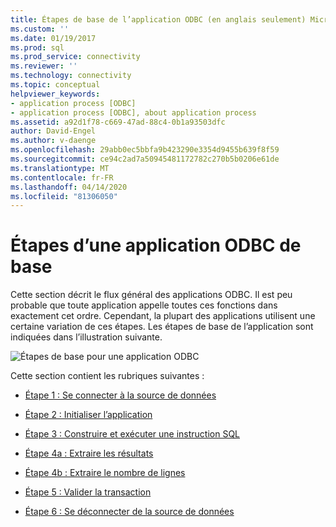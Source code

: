 ```yaml
---
title: Étapes de base de l’application ODBC (en anglais seulement) Microsoft Docs
ms.custom: ''
ms.date: 01/19/2017
ms.prod: sql
ms.prod_service: connectivity
ms.reviewer: ''
ms.technology: connectivity
ms.topic: conceptual
helpviewer_keywords:
- application process [ODBC]
- application process [ODBC], about application process
ms.assetid: a92d1f78-c669-47ad-88c4-0b1a93503dfc
author: David-Engel
ms.author: v-daenge
ms.openlocfilehash: 29abb0ec5bbfa9b423290e3354d9455b639f8f59
ms.sourcegitcommit: ce94c2ad7a50945481172782c270b5b0206e61de
ms.translationtype: MT
ms.contentlocale: fr-FR
ms.lasthandoff: 04/14/2020
ms.locfileid: "81306050"
---
```

# <a name="basic-odbc-application-steps"></a>Étapes d’une application ODBC de base
Cette section décrit le flux général des applications ODBC. Il est peu probable que toute application appelle toutes ces fonctions dans exactement cet ordre. Cependant, la plupart des applications utilisent une certaine variation de ces étapes. Les étapes de base de l’application sont indiquées dans l’illustration suivante.  
  
 ![Étapes de base pour une application ODBC](../../../odbc/reference/develop-app/media/pr10.gif "pr10")  
  
 Cette section contient les rubriques suivantes :  
  
-   [Étape 1 : Se connecter à la source de données](../../../odbc/reference/develop-app/step-1-connect-to-the-data-source.md)  
  
-   [Étape 2 : Initialiser l’application](../../../odbc/reference/develop-app/step-2-initialize-the-application.md)  
  
-   [Étape 3 : Construire et exécuter une instruction SQL](../../../odbc/reference/develop-app/step-3-build-and-execute-an-sql-statement.md)  
  
-   [Étape 4a : Extraire les résultats](../../../odbc/reference/develop-app/step-4a-fetch-the-results.md)  
  
-   [Étape 4b : Extraire le nombre de lignes](../../../odbc/reference/develop-app/step-4b-fetch-the-row-count.md)  
  
-   [Étape 5 : Valider la transaction](../../../odbc/reference/develop-app/step-5-commit-the-transaction.md)  
  
-   [Étape 6 : Se déconnecter de la source de données](../../../odbc/reference/develop-app/step-6-disconnect-from-the-data-source.md)
